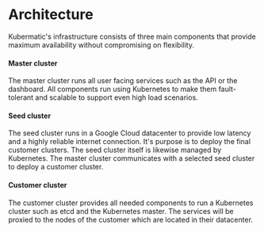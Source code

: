 # Architecture
Kubermatic's infrastructure consists of three main components that provide maximum availability without compromising on flexibility.

#### Master cluster
The master cluster runs all user facing services such as the API or the dashboard.
All components run using Kubernetes to make them fault-tolerant and scalable to support even high load scenarios.

#### Seed cluster
The seed cluster runs in a Google Cloud datacenter to provide low latency and a highly reliable internet connection.
It's purpose is to deploy the final customer clusters.
The seed cluster itself is likewise managed by Kubernetes.
The master cluster communicates with a selected seed cluster to deploy a customer cluster.

#### Customer cluster
The customer cluster provides all needed components to run a Kubernetes cluster such as etcd and the Kubernetes master.
The services will be proxied to the nodes of the customer which are located in their datacenter.
